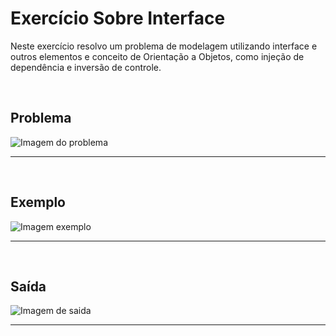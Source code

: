# Exercício Sobre Interface 
<p> Neste exercício resolvo um problema de modelagem utilizando interface e outros elementos e conceito de Orientação a Objetos, como injeção de dependência e inversão de controle.
</p>
<br>
<h2> Problema </h2>
<p>
   <img src = "https://github.com/CarlosVinicios99/Exercicio-Sobre-Interface/blob/main/imagens/problema.png?raw=true" alt = "Imagem do problema">
</p>
<hr>
<br>

<h2> Exemplo </h2>
<p>
   <img src = "https://github.com/CarlosVinicios99/Exercicio-Sobre-Interface/blob/main/imagens/Exemplo.png?raw=true" alt = "Imagem exemplo">
</p>
<hr>
<br>

<h2> Saída </h2>
<p>
   <img src = "https://github.com/CarlosVinicios99/Exercicio-Sobre-Interface/blob/main/imagens/Resultado.png?raw=true" alt = "Imagem de saida">
</p>
<hr>
<br>

